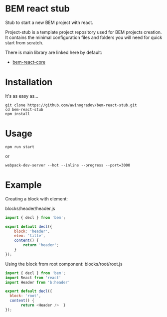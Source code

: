 # BEM react stub

Stub to start a new BEM project with react.

Project-stub is a template project repository used for BEM projects creation. It contains the minimal configuration files and folders you will need for quick start from scratch.

There is main library are linked here by default:

* [bem-react-core](https://github.com/bem/bem-react-core)

# Installation
It's as easy as...

```shell
git clone https://github.com/awinogradov/bem-react-stub.git
cd bem-react-stub
npm install
```

# Usage

```shell
npm run start
```
or
```shell
webpack-dev-server --hot --inline --progress --port=3000
```

# Example

Creating a block with element:

blocks/header/header.js

```js
import { decl } from 'bem';

export default decl({
	block: 'header',
	elem: 'title',
	content() {
		return 'header';
	}
});
```

Using the block from root component:
blocks/root/root.js

```js
import { decl } from 'bem';
import React from 'react'
import Header from 'b:header'

export default decl({
  block: 'root',
  content() {
       return <Header />  }
});
```
